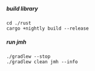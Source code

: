 ##### build library
```shell script
cd ./rust
cargo +nightly build --release
```

##### run jmh
```shell script
./gradlew --stop
./gradlew clean jmh --info
```